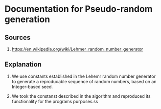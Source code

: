 # Documentation for Pseudo-random generation

## Sources
1. https://en.wikipedia.org/wiki/Lehmer_random_number_generator

## Explanation
1. We use constants established in the Lehemr random number generator to generate a reproducable sequence of random numbers, based on an Integer-based seed.

2. We took the constanst described in the algorithm and reproduced its functionality for the programs purposes.ss